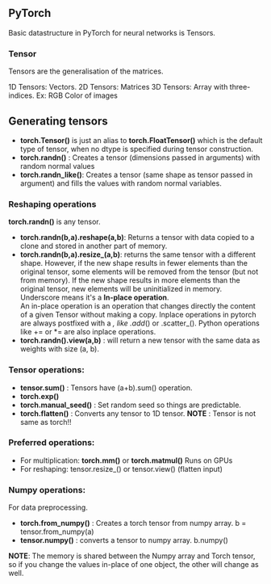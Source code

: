 ## PyTorch

Basic datastructure in PyTorch for neural networks is Tensors.
### Tensor
Tensors are the generalisation of the matrices.

1D Tensors: Vectors.
2D Tensors: Matrices
3D Tensors: Array with three-indices. Ex: RGB Color of images

## Generating tensors

- **torch.Tensor()** is just an alias to **torch.FloatTensor()** which is the default type of tensor, when no dtype is specified during tensor construction.
- **torch.randn()** : Creates a tensor (dimensions passed in arguments) with random normal values  
- **torch.randn_like()**: Creates a tensor (same shape as tensor passed in argument) and fills the values with random normal variables.

### Reshaping operations

**torch.randn()** is any tensor.

- **torch.randn(b,a).reshape(a,b)**: Returns a tensor with data copied to a clone and stored in another part of memory.
- **torch.randn(b,a).resize_(a,b)**: returns the same tensor with a different shape.  However, if the new shape results in fewer elements than the original tensor, some elements will be removed from the tensor (but not from memory). If the new shape results in more elements than the original tensor, new elements will be uninitialized in memory. Underscore means it's a **In-place operation**. <br>
        An in-place operation is an operation that changes directly the content of a given Tensor without making a copy. Inplace operations in pytorch are always postfixed with a _, like .add_() or .scatter_(). Python operations like += or *= are also inplace operations.
- **torch.randn().view(a,b)** : will return a new tensor with the same data as weights with size (a, b).


### Tensor operations:

- **tensor.sum()** : Tensors have (a+b).sum() operation.  
- **torch.exp()**
- **torch.manual_seed()** : Set random seed so things are predictable.
- **torch.flatten()** : Converts any tensor to 1D tensor.
 **NOTE** : Tensor is not same as torch!!

### Preferred operations:

- For multiplication: **torch.mm()**  or **torch.matmul()**  Runs on GPUs
- For reshaping: tensor.resize_() or tensor.view() (flatten input)

### Numpy operations: 
For data preprocessing.
- **torch.from_numpy()** : Creates a torch tensor from numpy array.  b = tensor.from_numpy(a)
- **tensor.numpy()** : converts a tensor to numpy array. b.numpy()

**NOTE**: The memory is shared between the Numpy array and Torch tensor, so if you change the values in-place of one object, the other will change as well.

